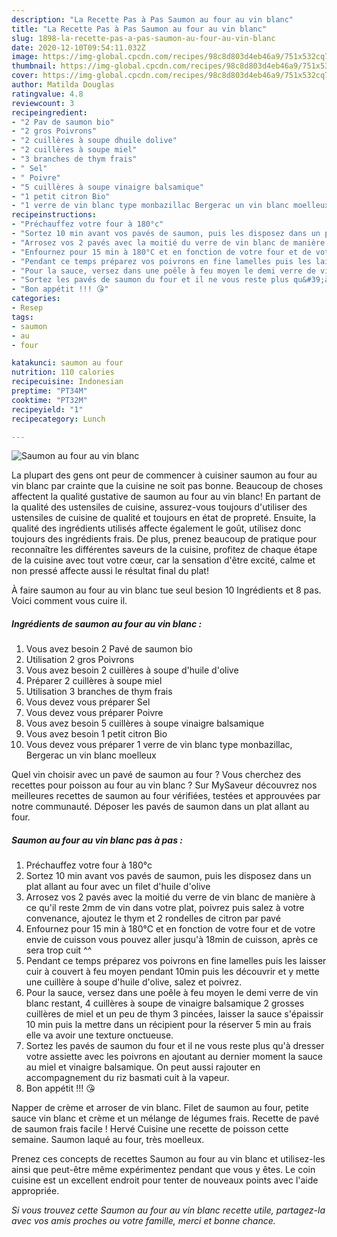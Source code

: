```yaml
---
description: "La Recette Pas à Pas Saumon au four au vin blanc"
title: "La Recette Pas à Pas Saumon au four au vin blanc"
slug: 1898-la-recette-pas-a-pas-saumon-au-four-au-vin-blanc
date: 2020-12-10T09:54:11.032Z
image: https://img-global.cpcdn.com/recipes/98c8d803d4eb46a9/751x532cq70/saumon-au-four-au-vin-blanc-photo-principale-de-la-recette.jpg
thumbnail: https://img-global.cpcdn.com/recipes/98c8d803d4eb46a9/751x532cq70/saumon-au-four-au-vin-blanc-photo-principale-de-la-recette.jpg
cover: https://img-global.cpcdn.com/recipes/98c8d803d4eb46a9/751x532cq70/saumon-au-four-au-vin-blanc-photo-principale-de-la-recette.jpg
author: Matilda Douglas
ratingvalue: 4.8
reviewcount: 3
recipeingredient:
- "2 Pav de saumon bio"
- "2 gros Poivrons"
- "2 cuillères à soupe dhuile dolive"
- "2 cuillères à soupe miel"
- "3 branches de thym frais"
- " Sel"
- " Poivre"
- "5 cuillères à soupe vinaigre balsamique"
- "1 petit citron Bio"
- "1 verre de vin blanc type monbazillac Bergerac un vin blanc moelleux"
recipeinstructions:
- "Préchauffez votre four à 180°c"
- "Sortez 10 min avant vos pavés de saumon, puis les disposez dans un plat allant au four avec un filet d&#39;huile d&#39;olive"
- "Arrosez vos 2 pavés avec la moitié du verre de vin blanc de manière à ce qu&#39;il reste 2mm de vin dans votre plat, poivrez puis salez à votre convenance, ajoutez le thym et 2 rondelles de citron par pavé"
- "Enfournez pour 15 min à 180°C et en fonction de votre four et de votre envie de cuisson vous pouvez aller jusqu&#39;à 18min de cuisson, après ce sera trop cuit ^^"
- "Pendant ce temps préparez vos poivrons en fine lamelles puis les laisser cuir à couvert à feu moyen pendant 10min puis les découvrir et y mette une cuillère à soupe d&#39;huile d&#39;olive, salez et poivrez."
- "Pour la sauce, versez dans une poêle à feu moyen le demi verre de vin blanc restant, 4 cuillères à soupe de vinaigre balsamique 2 grosses cuillères de miel et un peu de thym 3 pincées, laisser la sauce s&#39;épaissir 10 min puis la mettre dans un récipient pour la réserver 5 min au frais elle va avoir une texture onctueuse."
- "Sortez les pavés de saumon du four et il ne vous reste plus qu&#39;à dresser votre assiette avec les poivrons en ajoutant au dernier moment la sauce au miel et vinaigre balsamique. On peut aussi rajouter en accompagnement du riz basmati cuit à la vapeur."
- "Bon appétit !!! 😘"
categories:
- Resep
tags:
- saumon
- au
- four

katakunci: saumon au four 
nutrition: 110 calories
recipecuisine: Indonesian
preptime: "PT34M"
cooktime: "PT32M"
recipeyield: "1"
recipecategory: Lunch

---
```



![Saumon au four au vin blanc](https://img-global.cpcdn.com/recipes/98c8d803d4eb46a9/751x532cq70/saumon-au-four-au-vin-blanc-photo-principale-de-la-recette.jpg)

La plupart des gens ont peur de commencer à cuisiner saumon au four au vin blanc par crainte que la cuisine ne soit pas bonne. Beaucoup de choses affectent la qualité gustative de saumon au four au vin blanc! En partant de la qualité des ustensiles de cuisine, assurez-vous toujours d'utiliser des ustensiles de cuisine de qualité et toujours en état de propreté. Ensuite, la qualité des ingrédients utilisés affecte également le goût, utilisez donc toujours des ingrédients frais. De plus, prenez beaucoup de pratique pour reconnaître les différentes saveurs de la cuisine, profitez de chaque étape de la cuisine avec tout votre cœur, car la sensation d'être excité, calme et non pressé affecte aussi le résultat final du plat!

<!--inarticleads1-->

À faire saumon au four au vin blanc tue seul besion 10 Ingrédients et 8 pas. Voici comment vous cuire il.

##### Ingrédients de saumon au four au vin blanc :

1. Vous avez besoin 2 Pavé de saumon bio
1. Utilisation 2 gros Poivrons
1. Vous avez besoin 2 cuillères à soupe d&#39;huile d&#39;olive
1. Préparer 2 cuillères à soupe miel
1. Utilisation 3 branches de thym frais
1. Vous devez vous préparer  Sel
1. Vous devez vous préparer  Poivre
1. Vous avez besoin 5 cuillères à soupe vinaigre balsamique
1. Vous avez besoin 1 petit citron Bio
1. Vous devez vous préparer 1 verre de vin blanc type monbazillac, Bergerac un vin blanc moelleux


Quel vin choisir avec un pavé de saumon au four ? Vous cherchez des recettes pour poisson au four au vin blanc ? Sur MySaveur découvrez nos meilleures recettes de saumon au four vérifiées, testées et approuvées par notre communauté. Déposer les pavés de saumon dans un plat allant au four. 

<!--inarticleads2-->

##### Saumon au four au vin blanc pas à pas :

1. Préchauffez votre four à 180°c
1. Sortez 10 min avant vos pavés de saumon, puis les disposez dans un plat allant au four avec un filet d&#39;huile d&#39;olive
1. Arrosez vos 2 pavés avec la moitié du verre de vin blanc de manière à ce qu&#39;il reste 2mm de vin dans votre plat, poivrez puis salez à votre convenance, ajoutez le thym et 2 rondelles de citron par pavé
1. Enfournez pour 15 min à 180°C et en fonction de votre four et de votre envie de cuisson vous pouvez aller jusqu&#39;à 18min de cuisson, après ce sera trop cuit ^^
1. Pendant ce temps préparez vos poivrons en fine lamelles puis les laisser cuir à couvert à feu moyen pendant 10min puis les découvrir et y mette une cuillère à soupe d&#39;huile d&#39;olive, salez et poivrez.
1. Pour la sauce, versez dans une poêle à feu moyen le demi verre de vin blanc restant, 4 cuillères à soupe de vinaigre balsamique 2 grosses cuillères de miel et un peu de thym 3 pincées, laisser la sauce s&#39;épaissir 10 min puis la mettre dans un récipient pour la réserver 5 min au frais elle va avoir une texture onctueuse.
1. Sortez les pavés de saumon du four et il ne vous reste plus qu&#39;à dresser votre assiette avec les poivrons en ajoutant au dernier moment la sauce au miel et vinaigre balsamique. On peut aussi rajouter en accompagnement du riz basmati cuit à la vapeur.
1. Bon appétit !!! 😘


Napper de crème et arroser de vin blanc. Filet de saumon au four, petite sauce vin blanc et crème et un mélange de légumes frais. Recette de pavé de saumon frais facile ! Hervé Cuisine une recette de poisson cette semaine. Saumon laqué au four, très moelleux. 

<!--inarticleads1-->

<p>
Prenez ces concepts de recettes Saumon au four au vin blanc et utilisez-les ainsi que peut-être même expérimentez pendant que vous y êtes. Le coin cuisine est un excellent endroit pour tenter de nouveaux points avec l'aide appropriée.
</p>

<p>
<i>Si vous trouvez cette Saumon au four au vin blanc recette utile, partagez-la avec vos amis proches ou votre famille, merci et bonne chance.</i>
</p>
